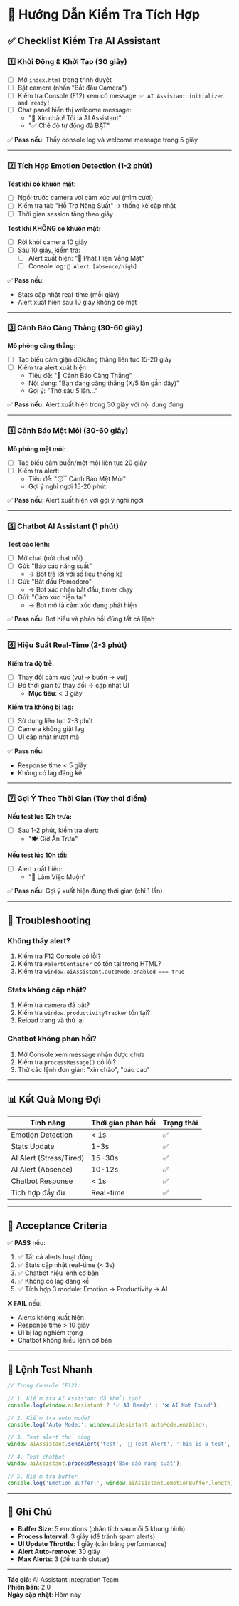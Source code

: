 # 🔬 Hướng Dẫn Kiểm Tra Tích Hợp

## ✅ Checklist Kiểm Tra AI Assistant

### 1️⃣ **Khởi Động & Khởi Tạo** (30 giây)

- [ ] Mở `index.html` trong trình duyệt
- [ ] Bật camera (nhấn "Bắt đầu Camera")
- [ ] Kiểm tra Console (F12) xem có message: `✅ AI Assistant initialized and ready!`
- [ ] Chat panel hiển thị welcome message:
  - "👋 Xin chào! Tôi là AI Assistant"
  - "✅ Chế độ tự động đã BẬT"

✅ **Pass nếu**: Thấy console log và welcome message trong 5 giây

---

### 2️⃣ **Tích Hợp Emotion Detection** (1-2 phút)

**Test khi có khuôn mặt:**
- [ ] Ngồi trước camera với cảm xúc vui (mỉm cười)
- [ ] Kiểm tra tab "Hỗ Trợ Năng Suất" → thống kê cập nhật
- [ ] Thời gian session tăng theo giây

**Test khi KHÔNG có khuôn mặt:**
- [ ] Rời khỏi camera 10 giây
- [ ] Sau 10 giây, kiểm tra:
  - [ ] Alert xuất hiện: "👤 Phát Hiện Vắng Mặt"
  - [ ] Console log: `🔔 Alert [absence/high]`

✅ **Pass nếu**: 
- Stats cập nhật real-time (mỗi giây)
- Alert xuất hiện sau 10 giây không có mặt

---

### 3️⃣ **Cảnh Báo Căng Thẳng** (30-60 giây)

**Mô phỏng căng thẳng:**
- [ ] Tạo biểu cảm giận dữ/căng thẳng liên tục 15-20 giây
- [ ] Kiểm tra alert xuất hiện:
  - Tiêu đề: "🚨 Cảnh Báo Căng Thẳng"
  - Nội dung: "Bạn đang căng thẳng (X/5 lần gần đây)"
  - Gợi ý: "Thở sâu 5 lần..."

✅ **Pass nếu**: Alert xuất hiện trong 30 giây với nội dung đúng

---

### 4️⃣ **Cảnh Báo Mệt Mỏi** (30-60 giây)

**Mô phỏng mệt mỏi:**
- [ ] Tạo biểu cảm buồn/mệt mỏi liên tục 20 giây
- [ ] Kiểm tra alert:
  - Tiêu đề: "😴 Cảnh Báo Mệt Mỏi"
  - Gợi ý nghỉ ngơi 15-20 phút

✅ **Pass nếu**: Alert xuất hiện với gợi ý nghỉ ngơi

---

### 5️⃣ **Chatbot AI Assistant** (1 phút)

**Test các lệnh:**
- [ ] Mở chat (nút chat nổi)
- [ ] Gửi: "Báo cáo năng suất"
  - → Bot trả lời với số liệu thống kê
- [ ] Gửi: "Bắt đầu Pomodoro"
  - → Bot xác nhận bắt đầu, timer chạy
- [ ] Gửi: "Cảm xúc hiện tại"
  - → Bot mô tả cảm xúc đang phát hiện

✅ **Pass nếu**: Bot hiểu và phản hồi đúng tất cả lệnh

---

### 6️⃣ **Hiệu Suất Real-Time** (2-3 phút)

**Kiểm tra độ trễ:**
- [ ] Thay đổi cảm xúc (vui → buồn → vui)
- [ ] Đo thời gian từ thay đổi → cập nhật UI
  - **Mục tiêu**: < 3 giây

**Kiểm tra không bị lag:**
- [ ] Sử dụng liên tục 2-3 phút
- [ ] Camera không giật lag
- [ ] UI cập nhật mượt mà

✅ **Pass nếu**: 
- Response time < 5 giây
- Không có lag đáng kể

---

### 7️⃣ **Gợi Ý Theo Thời Gian** (Tùy thời điểm)

**Nếu test lúc 12h trưa:**
- [ ] Sau 1-2 phút, kiểm tra alert:
  - "🍽️ Giờ Ăn Trưa"

**Nếu test lúc 10h tối:**
- [ ] Alert xuất hiện:
  - "🌙 Làm Việc Muộn"

✅ **Pass nếu**: Gợi ý xuất hiện đúng thời gian (chỉ 1 lần)

---

## 🐛 Troubleshooting

### Không thấy alert?
1. Kiểm tra F12 Console có lỗi?
2. Kiểm tra `#alertContainer` có tồn tại trong HTML?
3. Kiểm tra `window.aiAssistant.autoMode.enabled === true`

### Stats không cập nhật?
1. Kiểm tra camera đã bật?
2. Kiểm tra `window.productivityTracker` tồn tại?
3. Reload trang và thử lại

### Chatbot không phản hồi?
1. Mở Console xem message nhận được chưa
2. Kiểm tra `processMessage()` có lỗi?
3. Thử các lệnh đơn giản: "xin chào", "báo cáo"

---

## 📊 Kết Quả Mong Đợi

| Tính năng | Thời gian phản hồi | Trạng thái |
|-----------|-------------------|------------|
| Emotion Detection | < 1s | ✅ |
| Stats Update | 1-3s | ✅ |
| AI Alert (Stress/Tired) | 15-30s | ✅ |
| AI Alert (Absence) | 10-12s | ✅ |
| Chatbot Response | < 1s | ✅ |
| Tích hợp đầy đủ | Real-time | ✅ |

---

## 🎯 Acceptance Criteria

✅ **PASS** nếu:
1. ✅ Tất cả alerts hoạt động
2. ✅ Stats cập nhật real-time (< 3s)
3. ✅ Chatbot hiểu lệnh cơ bản
4. ✅ Không có lag đáng kể
5. ✅ Tích hợp 3 module: Emotion → Productivity → AI

❌ **FAIL** nếu:
- Alerts không xuất hiện
- Response time > 10 giây
- UI bị lag nghiêm trọng
- Chatbot không hiểu lệnh cơ bản

---

## 🚀 Lệnh Test Nhanh

```javascript
// Trong Console (F12):

// 1. Kiểm tra AI Assistant đã khởi tạo?
console.log(window.aiAssistant ? '✅ AI Ready' : '❌ AI Not Found');

// 2. Kiểm tra auto mode?
console.log('Auto Mode:', window.aiAssistant.autoMode.enabled);

// 3. Test alert thủ công
window.aiAssistant.sendAlert('test', '🧪 Test Alert', 'This is a test', 'high');

// 4. Test chatbot
window.aiAssistant.processMessage('Báo cáo năng suất');

// 5. Kiểm tra buffer
console.log('Emotion Buffer:', window.aiAssistant.emotionBuffer.length);
```

---

## 📝 Ghi Chú

- **Buffer Size**: 5 emotions (phân tích sau mỗi 5 khung hình)
- **Process Interval**: 3 giây (để tránh spam alerts)
- **UI Update Throttle**: 1 giây (cân bằng performance)
- **Alert Auto-remove**: 30 giây
- **Max Alerts**: 3 (để tránh clutter)

---

**Tác giả**: AI Assistant Integration Team  
**Phiên bản**: 2.0  
**Ngày cập nhật**: Hôm nay
